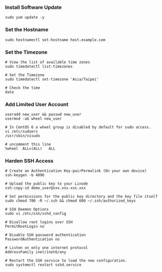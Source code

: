 ### Install Software Update
```shell
sudo yum update -y
```
### Set the Hostname
```shell
sudo hostnamectl set-hostname host.example.com
```

### Set the Timezone
```shell
# View the list of available time zones
sudo timedatectl list-timezones

# Set the Timezone
sudo timedatectl set-timezone 'Asia/Taipei'

# Check the time
date
```

### Add Limited User Account
```shell
useradd new_user && passwd new_user
usermod -aG wheel new_user

# In CentOS 6 a wheel group is disabled by default for sudo access.
vi /etc/sudoers 
/usr/sbin/visudo

# uncomment this line
%wheel  ALL=(ALL)   ALL
```

### Harden SSH Access
```shell
# Create an Authentication Key-pairPermalink (On your own device)
ssh-keygen -b 4096 

# Upload the public key to your Linode
ssh-copy-id demo_user@xxx.xxx.xxx.xxx

# Set permissions for the public key directory and the key file itself
sudo chmod 700 -R ~/.ssh && chmod 600 ~/.ssh/authorized_keys

# SSH Daemon Options
sudo vi /etc/ssh/sshd_config

# Disallow root logins over SSH
PermitRootLogin no

# Disable SSH password authentication
PasswordAuthentication no

# Listen on only one internet protocol
AddressFamily inet/inet6/any

# Restart the SSH service to load the new configuration.
sudo systemctl restart sshd.service
```
